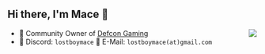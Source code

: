 ## Hi there, I'm Mace 👋

<a href="https://github.com/lostboymace"><img align="right" src="https://komarev.com/ghpvc/?username=lostboymace"/></a>

- 👑 Community Owner of [Defcon Gaming](https://github.com/defcon-gaming)
- 💬 Discord: `lostboymace` :email: E-Mail: `lostboymace(at)gmail.com`
